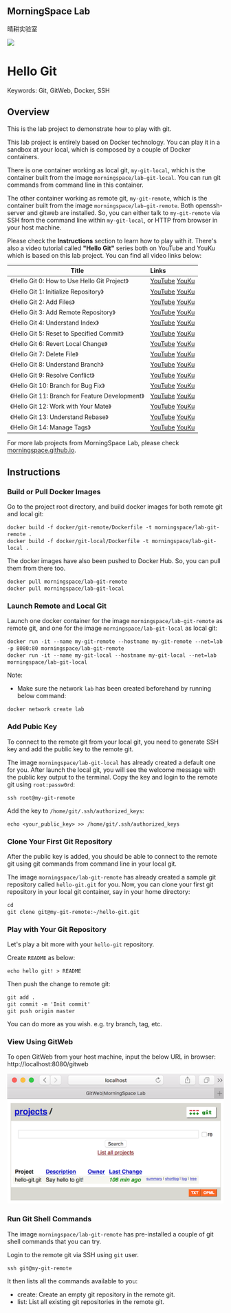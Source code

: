 ## MorningSpace Lab 

晴耕实验室

[![](https://morningspace.github.io/assets/images/banner.jpg)](https://morningspace.github.io)

# Hello Git

Keywords: Git, GitWeb, Docker, SSH

## Overview

This is the lab project to demonstrate how to play with git.

This lab project is entirely based on Docker technology. You can play it in a sandbox at your local, which is composed by a couple of Docker containers.

There is one container working as local git, `my-git-local`, which is the container built from the image `morningspace/lab-git-local`. You can run git commands from command line in this container.

The other container working as remote git, `my-git-remote`, which is the container built from the image `morningspace/lab-git-remote`. Both openssh-server and gitweb are installed. So, you can either talk to `my-git-remote` via SSH from the command line within `my-git-local`, or HTTP from browser in your host machine.

Please check the **Instructions** section to learn how to play with it. There's also a video tutorial called **"Hello Git"** series both on YouTube and YouKu which is based on this lab project. You can find all video links below:

| Title	| Links
| ---- 	|:----
| 《Hello Git 0: How to Use Hello Git Project》		| [YouTube](https://youtu.be/14pBZSXHz-Y) [YouKu](http://v.youku.com/v_show/id_XMzk2NjQ5NzcyNA==.html)
| 《Hello Git 1: Initialize Repository》						| [YouTube](https://youtu.be/q2De0LrOZFk) [YouKu](http://v.youku.com/v_show/id_XMzk3NzM3OTIxMg==.html)
| 《Hello Git 2: Add Files》 											| [YouTube](https://youtu.be/yP9v4egMQwA) [YouKu](http://v.youku.com/v_show/id_XMzk3ODM0NjU4MA==.html)
| 《Hello Git 3: Add Remote Repository》 					| [YouTube](https://youtu.be/KjsexSUOdNA) [YouKu](http://v.youku.com/v_show/id_XMzk3ODQzMTU5Ng==.html)
| 《Hello Git 4: Understand Index》 								| [YouTube](https://youtu.be/dJSmmtiOoTM) [YouKu](http://v.youku.com/v_show/id_XMzk5MTU2NDk3Mg==.html)
| 《Hello Git 5: Reset to Specified Commit》 			| [YouTube](https://youtu.be/4361HjW1ldA) [YouKu](http://v.youku.com/v_show/id_XMzk5OTA3MzE2NA==.html)
| 《Hello Git 6: Revert Local Change》 						| [YouTube](https://youtu.be/7SpAQgzp0h8) [YouKu](http://v.youku.com/v_show/id_XMzk5OTA4NzY5Mg==.html)
| 《Hello Git 7: Delete File》 										| [YouTube](https://youtu.be/MN0FMGIPMVM) [YouKu](http://v.youku.com/v_show/id_XMzk5OTA4ODI1Mg==.html)
| 《Hello Git 8: Understand Branch》 							| [YouTube](https://youtu.be/1xx7-QDcQsY) [YouKu](http://v.youku.com/v_show/id_XNDAxMTgxMjg4NA==.html)
| 《Hello Git 9: Resolve Conflict》 								| [YouTube](https://youtu.be/wjz9tbGEvRg) [YouKu](http://v.youku.com/v_show/id_XNDAyMzk0MTY1Ng==.html)
| 《Hello Git 10: Branch for Bug Fix》							| [YouTube](https://youtu.be/G4M-ofXOqHg) [YouKu](http://v.youku.com/v_show/id_XNDA1NTQ0Mzc2OA==.html)
| 《Hello Git 11: Branch for Feature Development》	| [YouTube](https://youtu.be/0W1ylLgdwG4) [YouKu](http://v.youku.com/v_show/id_XNDA2NzQwMzU0MA==.html)
| 《Hello Git 12: Work with Your Mate》 						| [YouTube](https://youtu.be/mMSTEy5wbK0) [YouKu](http://v.youku.com/v_show/id_XNDA2NzQyNzMyNA==.html)
| 《Hello Git 13: Understand Rebase》 							| [YouTube](https://youtu.be/XraY8PGivxg) [YouKu](http://v.youku.com/v_show/id_XNDA3NTQ0OTk3Mg==.html)
| 《Hello Git 14: Manage Tags》 										| [YouTube](https://youtu.be/DI1_FastrNY) [YouKu](http://v.youku.com/v_show/id_XNDA3NTQ1MzYzNg==.html)

For more lab projects from MorningSpace Lab, please check [morningspace.github.io](https://morningspace.github.io).

## Instructions

### Build or Pull Docker Images

Go to the project root directory, and build docker images for both remote git and local git:
```shell
docker build -f docker/git-remote/Dockerfile -t morningspace/lab-git-remote .
docker build -f docker/git-local/Dockerfile -t morningspace/lab-git-local .
```

The docker images have also been pushed to Docker Hub. So, you can pull them from there too.
```
docker pull morningspace/lab-git-remote
docker pull morningspace/lab-git-local
```

### Launch Remote and Local Git

Launch one docker container for the image `morningspace/lab-git-remote` as remote git, and one for the image `morningspace/lab-git-local` as local git:
```
docker run -it --name my-git-remote --hostname my-git-remote --net=lab -p 8080:80 morningspace/lab-git-remote
docker run -it --name my-git-local --hostname my-git-local --net=lab morningspace/lab-git-local
```

Note:
* Make sure the network `lab` has been created beforehand by running below command:
```
docker network create lab
```

### Add Pubic Key

To connect to the remote git from your local git, you need to generate SSH key and add the public key to the remote git.

The image `morningspace/lab-git-local` has already created a default one for you. After launch the local git, you will see the welcome message with the public key output to the terminal. Copy the key and login to the remote git using `root:passw0rd`:
```
ssh root@my-git-remote
```

Add the key to `/home/git/.ssh/authorized_keys`:
```
echo <your_public_key> >> /home/git/.ssh/authorized_keys
```

### Clone Your First Git Repository

After the public key is added, you should be able to connect to the remote git using git commands from command line in your local git.

The image `morningspace/lab-git-remote` has already created a sample git repository called `hello-git.git` for you. Now, you can clone your first git repository in your local git container, say in your home directory:
```
cd
git clone git@my-git-remote:~/hello-git.git
```

### Play with Your Git Repository

Let's play a bit more with your `hello-git` repository.

Create `README` as below:
```
echo hello git! > README
```

Then push the change to remote git:
```
git add .
git commit -m 'Init commit'
git push origin master
```

You can do more as you wish. e.g. try branch, tag, etc.

### View Using GitWeb

To open GitWeb from your host machine, input the below URL in browser: http://localhost:8080/gitweb

![](docs/images/gitweb.png)

### Run Git Shell Commands

The image `morningspace/lab-git-remote` has pre-installed a couple of git shell commands that you can try.

Login to the remote git via SSH using `git` user.
```
ssh git@my-git-remote
```

It then lists all the commands available to you:

* create: Create an empty git repository in the remote git.
* list: List all existing git repositories in the remote git.
